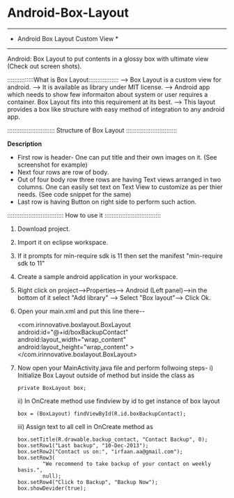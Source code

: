 Android-Box-Layout
==================
*****************************************
*	Android Box Layout Custom View		*
*****************************************

Android: Box Layout to put contents in a glossy box with ultimate view (Check out screen shots).

:::::::::::::::What is Box Layout:::::::::::::::::
--> Box Layout is a custom view for android.
--> It is available as library under MIT license.
--> Android app which needs to show few informaiton about system or user requires a container. 
	Box Layout fits into this requirement at its best.
--> This layout provides a box like structure with easy method of integration to any android app.


::::::::::::::::::::::::::: Structure of Box Layout :::::::::::::::::::::::::::::



<b>Description</b>
+ First row is header- One can put title and their own images on it. (See screenshot for example)
+ Next four rows are row of body.
+ Out of four body row three rows are having Text views arranged in two columns. One can easily 
	set text on Text View to customize as per thier needs. (See code snippet for the same)
+ Last row is having Button on right side to perform such action.


:::::::::::::::::::::::::::::::: How to use it ::::::::::::::::::::::::::::::::
1. Download project.
2. Import it on eclipse workspace.
3. If it prompts for min-require sdk is 11 then set the manifest "min-require sdk to 11"
4. Create a sample android application in your workspace.
5. Right click on project-->Properties--> Android (Left panel)-->in the bottom of it select "Add library"
	--> Select "Box layout"--> Click Ok.
6. Open your main.xml and put this line there--
	
	<com.irinnovative.boxlayout.BoxLayout
        android:id="@+id/boxBackupContact"
        android:layout_width="wrap_content"
        android:layout_height="wrap_content" >
    </com.irinnovative.boxlayout.BoxLayout>
    
 7.	Now open your MainActivity.java file and perform follwoing steps-
 	i)	Initialize Box Layout outside of method but inside the class as 
 		
 		private BoxLayout box;
 	
 	ii)	In OnCreate method use findview by id to get instance of box layout
 	
 		box = (BoxLayout) findViewById(R.id.boxBackupContact);	
 	 
 	iii) Assign text to all cell in OnCreate method as
 	
 		box.setTitle(R.drawable.backup_contact, "Contact Backup", 0);
		box.setRow1("Last backup", "10-Dec-2013");
		box.setRow2("Contact us on:", "irfaan.aa@gmail.com");
		box.setRow3(
				"We recommend to take backup of your contact on weekly basis.",
				null);
		box.setRow4("Click to Backup", "Backup Now");
		box.showDevider(true);